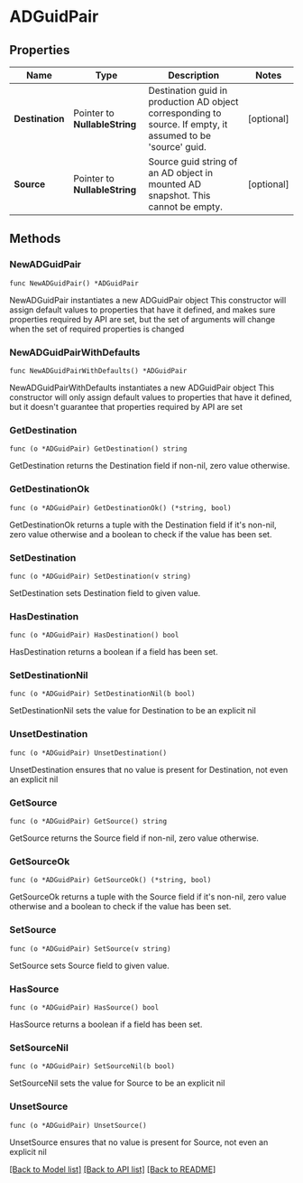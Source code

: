 # ADGuidPair

## Properties

Name | Type | Description | Notes
------------ | ------------- | ------------- | -------------
**Destination** | Pointer to **NullableString** | Destination guid in production AD object corresponding to source. If empty, it assumed to be &#39;source&#39; guid. | [optional] 
**Source** | Pointer to **NullableString** | Source guid string of an AD object in mounted AD snapshot. This cannot be empty. | [optional] 

## Methods

### NewADGuidPair

`func NewADGuidPair() *ADGuidPair`

NewADGuidPair instantiates a new ADGuidPair object
This constructor will assign default values to properties that have it defined,
and makes sure properties required by API are set, but the set of arguments
will change when the set of required properties is changed

### NewADGuidPairWithDefaults

`func NewADGuidPairWithDefaults() *ADGuidPair`

NewADGuidPairWithDefaults instantiates a new ADGuidPair object
This constructor will only assign default values to properties that have it defined,
but it doesn't guarantee that properties required by API are set

### GetDestination

`func (o *ADGuidPair) GetDestination() string`

GetDestination returns the Destination field if non-nil, zero value otherwise.

### GetDestinationOk

`func (o *ADGuidPair) GetDestinationOk() (*string, bool)`

GetDestinationOk returns a tuple with the Destination field if it's non-nil, zero value otherwise
and a boolean to check if the value has been set.

### SetDestination

`func (o *ADGuidPair) SetDestination(v string)`

SetDestination sets Destination field to given value.

### HasDestination

`func (o *ADGuidPair) HasDestination() bool`

HasDestination returns a boolean if a field has been set.

### SetDestinationNil

`func (o *ADGuidPair) SetDestinationNil(b bool)`

 SetDestinationNil sets the value for Destination to be an explicit nil

### UnsetDestination
`func (o *ADGuidPair) UnsetDestination()`

UnsetDestination ensures that no value is present for Destination, not even an explicit nil
### GetSource

`func (o *ADGuidPair) GetSource() string`

GetSource returns the Source field if non-nil, zero value otherwise.

### GetSourceOk

`func (o *ADGuidPair) GetSourceOk() (*string, bool)`

GetSourceOk returns a tuple with the Source field if it's non-nil, zero value otherwise
and a boolean to check if the value has been set.

### SetSource

`func (o *ADGuidPair) SetSource(v string)`

SetSource sets Source field to given value.

### HasSource

`func (o *ADGuidPair) HasSource() bool`

HasSource returns a boolean if a field has been set.

### SetSourceNil

`func (o *ADGuidPair) SetSourceNil(b bool)`

 SetSourceNil sets the value for Source to be an explicit nil

### UnsetSource
`func (o *ADGuidPair) UnsetSource()`

UnsetSource ensures that no value is present for Source, not even an explicit nil

[[Back to Model list]](../README.md#documentation-for-models) [[Back to API list]](../README.md#documentation-for-api-endpoints) [[Back to README]](../README.md)


